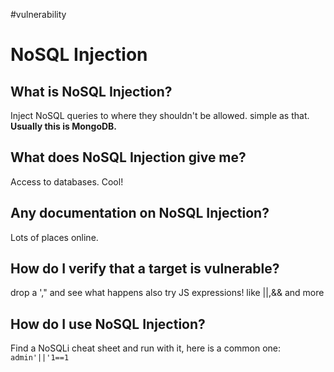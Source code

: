 #vulnerability

# NoSQL Injection
## What is NoSQL Injection?
Inject NoSQL queries to where they shouldn't be allowed. simple as that.
**Usually this is MongoDB.**

## What does NoSQL Injection give me?
Access to databases. Cool!

## Any documentation on NoSQL Injection?
Lots of places online.

## How do I verify that a target is vulnerable?
drop a '," and see what happens
also try JS expressions! like ||,&& and more

## How do I use NoSQL Injection?
Find a NoSQLi cheat sheet and run with it, here is a common one:
`admin'||'1==1`

